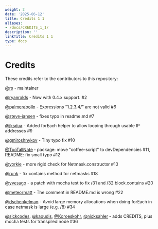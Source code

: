 ```yaml
---
weight: 2
date: '2025-06-12'
title: Credits 1 1
aliases:
- /docs/CREDITS_1_1/
description: ''
linkTitle: Credits 1 1
type: docs
---
```


Credits
=======

These credits refer to the contributors to this repository:

[@rs](https://github.com/rs) - maintainer

[@ryanrolds](https://github.com/ryanrolds) - Now with 0.4.x support. #2

[@palmerabollo](https://github.com/palmerabollo) - Expressions "1.2.3.4/" are not valid #6

[@steve-jansen](https://github.com/steve-jansen) - fixes typo in readme.md #7

[@jksdua](https://github.com/jksdua) - Added forEach helper to allow looping through usable IP addresses #9

[@gmiroshnykov](https://github.com/gmiroshnykov) - Tiny typo fix #10

[@TooTallNate](https://github.com/TooTallNate) - package: move "coffee-script" to devDependencies #11, README: fix small typo #12

[@yorkie](https://github.com/yorkie) - more rigid check for Netmask.constructor #13

[@runk](https://github.com/runk) - fix contains method for netmasks #18

[@yvesago](https://github.com/yvesago) - a patch with mocha test to fix /31 and /32 block.contains #20

[@meteormatt](https://github.com/meteormatt) - The comment in README.md is wrong #22

[@dschenkelman](https://github.com/dschenkelman) - Avoid large memory allocations when doing forEach in case netmask is large (e.g. /8) #34

[@sickcodes](https://github.com/sickcodes), [@kaoudis](https://github.com/kaoudis), [@Koroeskohr](https://github.com/Koroeskohr), [@nicksahler](https://github.com/nicksahler) - adds CREDITS, plus mocha tests for transpiled node #36
